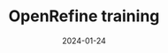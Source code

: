 ---
title: "OpenRefine training"
speaker: Miklós Koren
location: Budapest, Hungary
date: 2024-01-24
event_date: 2024-01-24
code: missing
description: "Training on OpenRefine for the MACROMANAGERS team at CEU and HUN-REN."
tags:
- macromanagers
- training
- openrefine
categories:
- training
image: https://images.unsplash.com/photo-1457369804613-52c61a468e7d?q=80&w=2670&auto=format&fit=crop&ixlib=rb-4.0.3&ixid=M3wxMjA3fDB8MHxwaG90by1wYWdlfHx8fGVufDB8fHx8fA%3D%3D
links:
-   text: Video recording
    url: https://ceu.cloud.panopto.eu/Panopto/Pages/Viewer.aspx?id=4ef1f01b-1ff1-472b-adce-b10200f2a4f7
---